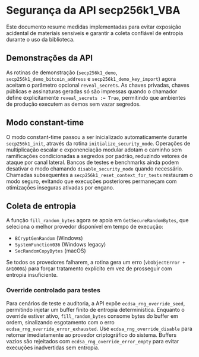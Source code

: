 # Segurança da API secp256k1_VBA

Este documento resume medidas implementadas para evitar exposição acidental de materiais sensíveis e garantir a coleta confiável de entropia durante o uso da biblioteca.

## Demonstrações da API

As rotinas de demonstração (`secp256k1_demo`, `secp256k1_demo_bitcoin_address` e `secp256k1_demo_key_import`) agora aceitam o parâmetro opcional `reveal_secrets`. As chaves privadas, chaves públicas e assinaturas geradas só são impressas quando o chamador define explicitamente `reveal_secrets := True`, permitindo que ambientes de produção executem as demos sem vazar segredos.

## Modo constant-time

O modo constant-time passou a ser inicializado automaticamente durante `secp256k1_init`, através da rotina `initialize_security_mode`. Operações de multiplicação escalar e exponenciação modular adotam o caminho sem ramificações condicionadas a segredos por padrão, reduzindo vetores de ataque por canal lateral. Bancos de testes e benchmarks ainda podem desativar o modo chamando `disable_security_mode` quando necessário. Chamadas subsequentes a `secp256k1_reset_context_for_tests` restauram o modo seguro, evitando que execuções posteriores permaneçam com otimizações inseguras ativadas por engano.

## Coleta de entropia

A função `fill_random_bytes` agora se apoia em `GetSecureRandomBytes`, que seleciona o melhor provedor disponível em tempo de execução:

- `BCryptGenRandom` (Windows)
- `SystemFunction036` (Windows legacy)
- `SecRandomCopyBytes` (macOS)

Se todos os provedores falharem, a rotina gera um erro (`vbObjectError + &H1000&`) para forçar tratamento explícito em vez de prosseguir com entropia insuficiente.

### Override controlado para testes

Para cenários de teste e auditoria, a API expõe `ecdsa_rng_override_seed`, permitindo injetar um buffer finito de entropia determinística. Enquanto o override estiver ativo, `fill_random_bytes` consome bytes do buffer em ordem, sinalizando esgotamento com o erro `ecdsa_rng_override_error_exhausted`. Use `ecdsa_rng_override_disable` para retornar imediatamente ao provedor criptográfico do sistema. Buffers vazios são rejeitados com `ecdsa_rng_override_error_empty` para evitar execuções inadvertidas sem entropia.